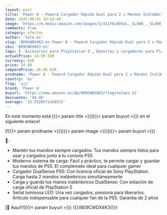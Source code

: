 ```yaml
---
layout: post
title: 'Power A - PowerA Cargador Rápido Dual para 2 x Mandos Inalámbricos DualSense  Estación Doble de Carga para Mandos de Sony PlayStation 5  Gris/Negro '
date: 2025-06-01 10:24:44
image: 'https://m.media-amazon.com/images/I/41iFkL0D5oL._SL500_._SL400_.jpg'
comments: true
category: ofertas
author: 'tole.es'
slug: 'B09CWDX4K3-es Power A - PowerA Cargador Rápido Dual para 2 x Mandos...'
sku: 'B09CWDX4K3-es'
tags: [ 'Accesorios para PlayStation 5','Baterías y cargadores para PlayStation 5','Cargadores para PlayStation 5','Hardware y juegos para PlayStation 5','Videojuegos','playstation','power a','🇪🇸', ]
actualPrice: 14.99 EUR
currency: EUR
price: 14.99
comparePrice: 26.99 EUR
prodname: 'Power A - PowerA Cargador Rápido Dual para 2 x Mandos Inalámbricos DualSense  Estación Doble de Carga para Mandos de Sony PlayStation 5  Gris/Negro '
country: 'es'
flag: '🇪🇸'
brand: 'Power A'
buyurl: 'https://www.amazon.es/dp/B09CWDX4K3/?tag=tolees-21'
descuento: '44.46'
average: '15.5528571428572'
---
```


En este momento está [{{< param title >}}]({{< param buyurl >}}) en el siguiente enlace!

[![{{< param prodname >}}]({{< param image >}})]({{< param buyurl >}})

🔎:

- Mantén tus mandos siempre cargados: Tus mandos siempre listos para usar y cargados junto a tu consola PS5
- Moderno sistema de carga: Fácil y práctico, te permite cargar y guardar tus mandos de PS5. El complemeto ideal para cualquier gamer
- Cargador DualSense PS5: Con licencia oficial de Sony PlayStation. Carga hasta 2 mandos inalámbricos simultáneamente
- Carga y guarda tus manos inalámbricos DualSense: Con estación de carga oficial de PlayStation 5
- Señal luminosa LED: Una vez cargados, presiona para liberarlos. Artículo indispensable para cualquier fan de la PS5. Garantía de 2 años

[🛒 Aquí!!!]({{< param buyurl >}})
{{<world>}}B09CWDX4K3{{</world>}}
